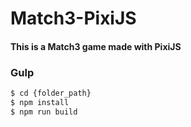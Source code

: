 # Match3-PixiJS

#### This is a Match3 game made with PixiJS

### Gulp

```sh
$ cd {folder_path}
$ npm install
$ npm run build
```